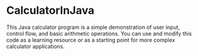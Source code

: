 # CalculatorInJava
This Java calculator program is a simple demonstration of user input, control flow, and basic arithmetic operations. You can use and modify this code as a learning resource or as a starting point for more complex calculator applications.
